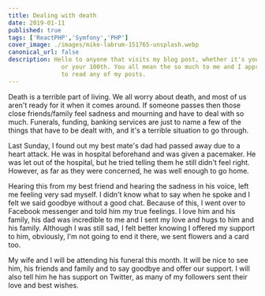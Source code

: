 ```yaml
---
title: Dealing with death
date: 2019-01-11
published: true
tags: ['ReactPHP','Symfony','PHP']
cover_image: ./images/mike-labrum-151765-unsplash.webp
canonical_url: false
description: Hello to anyone that visits my blog post, whether it's your first time
               or your 100th. You all mean the so much to me and I appreciate you taking the time
               to read any of my posts.
---
```


Death is a terrible part of living. We all worry about death, and most of us aren't ready for it when it comes around. If someone passes then those close friends/family feel sadness and mourning and have to deal with so much. Funerals, funding, banking services are just to name a few of the things that have to be dealt with, and it's a terrible situation to go through.

Last Sunday, I found out my best mate's dad had passed away due to a heart attack. He was in hospital beforehand and was given a pacemaker. He was let out of the hospital, but he tried telling them he still didn't feel right. However, as far as they were concerned, he was well enough to go home.

Hearing this from my best friend and hearing the sadness in his voice, left me feeling very sad myself. I didn't know what to say when he spoke and I felt we said goodbye without a good chat. Because of this, I went over to Facebook messenger and told him my true feelings. I love him and his family, his dad was incredible to me and I sent my love and hugs to him and his family. Although I was still sad, I felt better knowing I offered my support to him, obviously, I'm not going to end it there, we sent flowers and a card too.

My wife and I will be attending his funeral this month. It will be nice to see him, his friends and family and to say goodbye and offer our support. I will also tell him he has support on Twitter, as many of my followers sent their love and best wishes.
